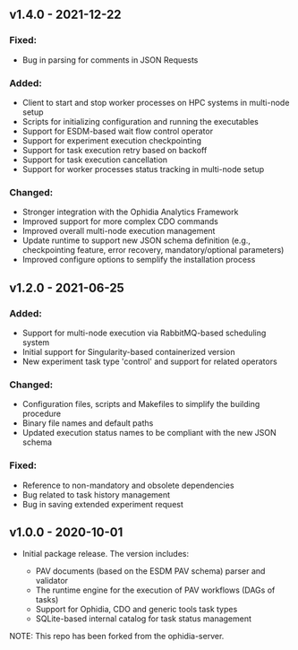 
## v1.4.0 - 2021-12-22

### Fixed:

- Bug in parsing for comments in JSON Requests

### Added:

- Client to start and stop worker processes on HPC systems in multi-node setup
- Scripts for initializing configuration and running the executables
- Support for ESDM-based wait flow control operator
- Support for experiment execution checkpointing
- Support for task execution retry based on backoff
- Support for task execution cancellation
- Support for worker processes status tracking in multi-node setup

### Changed:

- Stronger integration with the Ophidia Analytics Framework
- Improved support for more complex CDO commands
- Improved overall multi-node execution management
- Update runtime to support new JSON schema definition (e.g., checkpointing feature, error recovery, mandatory/optional parameters)
- Improved configure options to semplify the installation process

## v1.2.0 - 2021-06-25

### Added:

- Support for multi-node execution via RabbitMQ-based scheduling system
- Initial support for Singularity-based containerized version
- New experiment task type 'control' and support for related operators

### Changed:

- Configuration files, scripts and Makefiles to simplify the building procedure
- Binary file names and default paths
- Updated execution status names to be compliant with the new JSON schema

### Fixed:

- Reference to non-mandatory and obsolete dependencies 
- Bug related to task history management
- Bug in saving extended experiment request

## v1.0.0 - 2020-10-01

- Initial package release. The version includes:

  - PAV documents (based on the ESDM PAV schema) parser and validator 
  - The runtime engine for the execution of PAV workflows (DAGs of tasks)
  - Support for Ophidia, CDO and generic tools task types
  - SQLite-based internal catalog for task status management

NOTE: This repo has been forked from the ophidia-server. 


